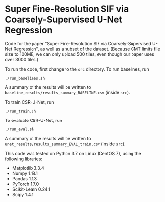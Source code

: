 # Super Fine-Resolution SIF via Coarsely-Supervised U-Net Regression

Code for the paper "Super Fine-Resolution SIF via Coarsely-Supervised U-Net Regression", as well as a subset of the dataset. (Because CMT limits file size to 100MB, we can only upload 500 tiles, even though our paper uses over 3000 tiles.)

To run the code, first change to the `src` directory. 
To run baselines, run

`./run_baselines.sh`

A summary of the results will be written to `baseline_results/results_summary_BASELINE.csv` (inside `src`). 

To train CSR-U-Net, run

`./run_train.sh`

To evaluate CSR-U-Net, run

`./run_eval.sh`

A summary of the results will be written to `unet_results/results_summary_EVAL_train.csv` (inside `src`).

This code was tested on Python 3.7 on Linux (CentOS 7), using the following libraries:

- Matplotlib 3.3.4
- Numpy 1.18.1
- Pandas 1.1.3
- PyTorch 1.7.0
- Scikit-Learn 0.24.1
- Scipy 1.4.1


